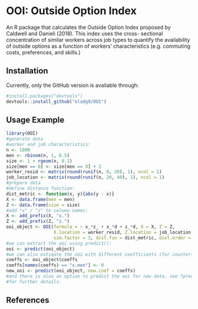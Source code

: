 
OOI: Outside Option Index
=========================

An R package that calculates the Outside Option Index proposed by Caldwell and Danieli (2018). This index uses the cross- sectional concentration of similar workers across job types to quantify the availability of outside options as a function of workers’ characteristics (e.g. commuting costs, preferences, and skills.)

Installation
------------

Currently, only the GitHub version is available through:

``` r
#install.packages("devtools")
devtools::install_github("eladg9/OOI")
```

Usage Example
-------------

``` r
library(OOI)
#generate data
#worker and job characteristics:
n <- 1000
men <- rbinom(n, 1, 0.5)
size <- 1 + rgeom(n, 0.1) 
size[men == 0] <- size[men == 0] + 2
worker_resid <- matrix(round(runif(n, 0, 20), 1), ncol = 1)
job_location <- matrix(round(runif(n, 20, 40), 1), ncol = 1)
#prepare data
#define distance function:
dist_metric <- function(x, y){abs(y - x)}
X <- data.frame(men = men)
Z <- data.frame(size = size)
#add "x" / "z" to column names:
X <- add_prefix(X, "x.")
Z <- add_prefix(Z, "z.")
ooi_object <- OOI(formula = ~ x_*z_ + x_*d + z_*d, X = X, Z = Z,
                  X.location = worker_resid, Z.location = job_location,
                  sim.factor = 3, dist.fun = dist_metric, dist.order = 3)
#we can extract the ooi using predict():
ooi <- predict(ooi_object)
#we can also estimate the ooi with different coefficients (for counterfactual analysis):
coeffs <- ooi_object$coeffs
coeffs[names(coeffs) == "x.men"] <- 0
new_ooi <- predict(ooi_object, new.coef = coeffs)
#and there is also an option to predict the ooi for new data. see ?predict.ooi
#for further details.
```

References
----------
